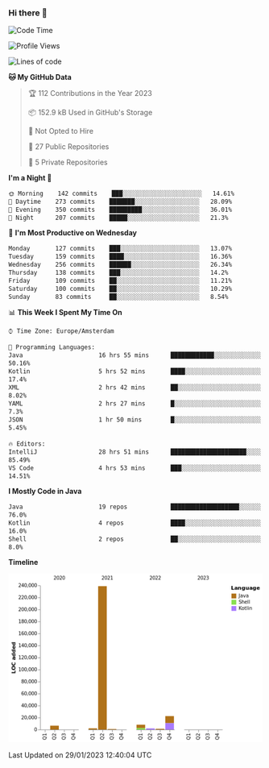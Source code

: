 ### Hi there 👋


<!--START_SECTION:waka-->
![Code Time](http://img.shields.io/badge/Code%20Time-2%2C950%20hrs-blue)

![Profile Views](http://img.shields.io/badge/Profile%20Views-4-blue)

![Lines of code](https://img.shields.io/badge/From%20Hello%20World%20I%27ve%20Written-283%20Thousand%20lines%20of%20code-blue)

**🐱 My GitHub Data** 

> 🏆 112 Contributions in the Year 2023
 > 
> 📦 152.9 kB Used in GitHub's Storage 
 > 
> 🚫 Not Opted to Hire
 > 
> 📜 27 Public Repositories 
 > 
> 🔑 5 Private Repositories  
 > 
**I'm a Night 🦉** 

```text
🌞 Morning    142 commits    ███░░░░░░░░░░░░░░░░░░░░░░   14.61% 
🌆 Daytime    273 commits    ███████░░░░░░░░░░░░░░░░░░   28.09% 
🌃 Evening    350 commits    █████████░░░░░░░░░░░░░░░░   36.01% 
🌙 Night      207 commits    █████░░░░░░░░░░░░░░░░░░░░   21.3%

```
📅 **I'm Most Productive on Wednesday** 

```text
Monday       127 commits    ███░░░░░░░░░░░░░░░░░░░░░░   13.07% 
Tuesday      159 commits    ████░░░░░░░░░░░░░░░░░░░░░   16.36% 
Wednesday    256 commits    ██████░░░░░░░░░░░░░░░░░░░   26.34% 
Thursday     138 commits    ███░░░░░░░░░░░░░░░░░░░░░░   14.2% 
Friday       109 commits    ██░░░░░░░░░░░░░░░░░░░░░░░   11.21% 
Saturday     100 commits    ██░░░░░░░░░░░░░░░░░░░░░░░   10.29% 
Sunday       83 commits     ██░░░░░░░░░░░░░░░░░░░░░░░   8.54%

```


📊 **This Week I Spent My Time On** 

```text
⌚︎ Time Zone: Europe/Amsterdam

💬 Programming Languages: 
Java                     16 hrs 55 mins      ████████████░░░░░░░░░░░░░   50.16% 
Kotlin                   5 hrs 52 mins       ████░░░░░░░░░░░░░░░░░░░░░   17.4% 
XML                      2 hrs 42 mins       ██░░░░░░░░░░░░░░░░░░░░░░░   8.02% 
YAML                     2 hrs 27 mins       █░░░░░░░░░░░░░░░░░░░░░░░░   7.3% 
JSON                     1 hr 50 mins        █░░░░░░░░░░░░░░░░░░░░░░░░   5.45%

🔥 Editors: 
IntelliJ                 28 hrs 51 mins      █████████████████████░░░░   85.49% 
VS Code                  4 hrs 53 mins       ███░░░░░░░░░░░░░░░░░░░░░░   14.51%

```

**I Mostly Code in Java** 

```text
Java                     19 repos            ███████████████████░░░░░░   76.0% 
Kotlin                   4 repos             ████░░░░░░░░░░░░░░░░░░░░░   16.0% 
Shell                    2 repos             ██░░░░░░░░░░░░░░░░░░░░░░░   8.0%

```


**Timeline**

![Chart not found](https://raw.githubusercontent.com/powercasgamer/powercasgamer/master/charts/bar_graph.png) 


 Last Updated on 29/01/2023 12:40:04 UTC
<!--END_SECTION:waka-->
